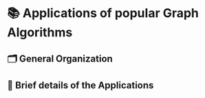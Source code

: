 # **📚 Applications of popular Graph Algorithms**

## 🗂️ General Organization

## 📝 Brief details of the Applications